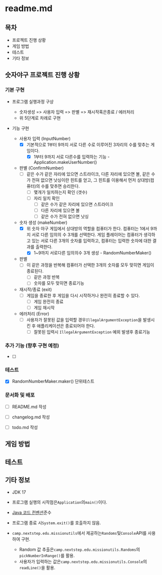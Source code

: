 # readme.md

## 목차

- 프로젝트 진행 상황
- 게임 방법
- 테스트
- 기타 정보

## **숫자야구 프로젝트 진행 상황**

### **기본 구현**
- 프로그램 실행과정 구상
  - 숫자생성 => 사용자 입력 => 판별 => 재시작혹은종료 / 에러처리
  - 위 5단계로 차례로 구현

- 기능 구현
  - 사용자 입력 (InputNumber) 
    - [x] 기본적으로 1부터 9까지 서로 다른 수로 이루어진 3자리의 수를 맞추는 게임이다.
        - [x] 1부터 9까지 서로 다른수를 입력하는 기능 - Application.makeUserNumber()
  - 판별 (ConfirmNumber)
    - [ ] 같은 수가 같은 자리에 있으면 스트라이크, 다른 자리에 있으면 볼, 같은 수가 전혀 없으면 낫싱이란 힌트를 얻고, 그 힌트를 이용해서 먼저 상대방(컴퓨터)의 수를
      맞추면 승리한다.
        - [ ] 몇개가 일치하는지 확인 (갯수)
        - [ ] 자리 일치 확인
          - [ ] 같은 수가 같은 자리에 있으면 스트라이크
          - [ ] 다른 자리에 있으면 볼
          - [ ] 같은 수가 전혀 없으면 낫싱
  - 숫자 생성 (makeNumber)
    - [x] 위 숫자 야구 게임에서 상대방의 역할을 컴퓨터가 한다. 컴퓨터는 1에서 9까지 서로 다른 임의의 수 3개를 선택한다. 게임 플레이어는 컴퓨터가 생각하고 있는 서로
      다른 3개의 숫자를 입력하고, 컴퓨터는 입력한 숫자에 대한 결과를 출력한다.
        - [x] 1~9까지 서로다른 임의의수 3개 생성 - RandomNumberMaker()
    
  - 판별
    - [ ]  이 같은 과정을 반복해 컴퓨터가 선택한 3개의 숫자를 모두 맞히면 게임이 종료된다.
        - [ ] 같은 과정 반복
        - [ ] 숫자를 모두 맞히면 종료기능
  - 재시작/종료 (exit)
    - [ ] 게임을 종료한 후 게임을 다시 시작하거나 완전히 종료할 수 있다.
        - [ ] 게임 완전히 종료
        - [ ] 게임 재시작
  - 에러처리 (Error)
    - [ ] 사용자가 잘못된 값을 입력할 경우`IllegalArgumentException`을 발생시킨 후 애플리케이션은 종료되어야 한다.
        - [ ] 잘못된 입력시 `IllegalArgumentException` 예외 발생후 종료기능

### **추가 기능 (향후 구현 예정)**

- [ ] 

### **테스트**
- [x] RandomNumberMaker.maker() 단위테스트

### **문서화 및 배포**

- [ ] README.md 작성

- [ ] changelog.md 작성

- [ ] todo.md 작성

## 게임 방법

## 테스트

## 기타 정보

- JDK 17

- 프로그램 실행의 시작점은`Application`의`main()`이다.

- [Java 코드 컨벤션](https://github.com/woowacourse/woowacourse-docs/tree/master/styleguide/java)준수

- 프로그램 종료 시`System.exit()`를 호출하지 않음.

- `camp.nextstep.edu.missionutils`에서 제공하는`Randoms`및`Console`API를 사용하여 구현.
    - Random 값 추출은`camp.nextstep.edu.missionutils.Randoms`의`pickNumberInRange()`를 활용.
    - 사용자가 입력하는 값은`camp.nextstep.edu.missionutils.Console`의`readLine()`을 활용.